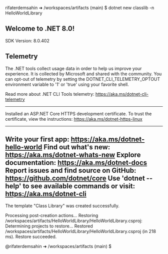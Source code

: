 rifaterdemsahin ➜ /workspaces/artifacts (main) $ dotnet new classlib -n HelloWorldLibrary

Welcome to .NET 8.0!
---------------------
SDK Version: 8.0.402

Telemetry
---------
The .NET tools collect usage data in order to help us improve your experience. It is collected by Microsoft and shared with the community. You can opt-out of telemetry by setting the DOTNET_CLI_TELEMETRY_OPTOUT environment variable to '1' or 'true' using your favorite shell.

Read more about .NET CLI Tools telemetry: https://aka.ms/dotnet-cli-telemetry

----------------
Installed an ASP.NET Core HTTPS development certificate.
To trust the certificate, view the instructions: https://aka.ms/dotnet-https-linux

----------------
Write your first app: https://aka.ms/dotnet-hello-world
Find out what's new: https://aka.ms/dotnet-whats-new
Explore documentation: https://aka.ms/dotnet-docs
Report issues and find source on GitHub: https://github.com/dotnet/core
Use 'dotnet --help' to see available commands or visit: https://aka.ms/dotnet-cli
--------------------------------------------------------------------------------------
The template "Class Library" was created successfully.

Processing post-creation actions...
Restoring /workspaces/artifacts/HelloWorldLibrary/HelloWorldLibrary.csproj:
  Determining projects to restore...
  Restored /workspaces/artifacts/HelloWorldLibrary/HelloWorldLibrary.csproj (in 218 ms).
Restore succeeded.


@rifaterdemsahin ➜ /workspaces/artifacts (main) $ 